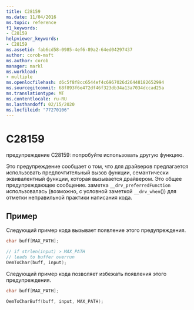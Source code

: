 ```yaml
---
title: C28159
ms.date: 11/04/2016
ms.topic: reference
f1_keywords:
- C28159
helpviewer_keywords:
- C28159
ms.assetid: fab6cd58-0985-4ef6-89a2-64ed04297437
author: corob-msft
ms.author: corob
manager: markl
ms.workload:
- multiple
ms.openlocfilehash: d6c5f8f8cc6544ef4c6967026d26448182652994
ms.sourcegitcommit: 68f893f6e472df46f323db34a13a7034dccad25a
ms.translationtype: MT
ms.contentlocale: ru-RU
ms.lasthandoff: 02/15/2020
ms.locfileid: "77270106"
---
```

# <a name="c28159"></a>C28159
предупреждение C28159: попробуйте использовать другую функцию.

 Это предупреждение сообщает о том, что для драйверов предлагается использовать предпочтительный вызов функции, семантически эквивалентный функции, которая вызывается драйвером. Это общее предупреждающее сообщение. заметка `__drv_preferredFunction` использовалась (возможно, с условной заметкой `__drv_when`()) для отметки неправильной практики написания кода.

## <a name="example"></a>Пример
 Следующий пример кода вызывает появление этого предупреждения.

```cpp
char buff[MAX_PATH];

// if strlen(input) > MAX_PATH
// leads to buffer overrun
OemToChar(buff, input);
```

 Следующий пример кода позволяет избежать появления этого предупреждения.

```cpp
char buff[MAX_PATH];

OemToCharBuff(buff, input, MAX_PATH);
```
